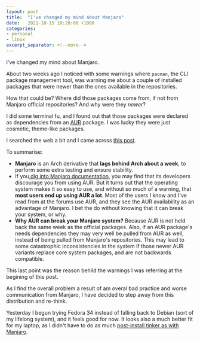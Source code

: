 ```yaml
---
layout: post
title:  "I've changed my mind about Manjaro"
date:   2021-10-15 10:20:00 +1000
categories:
- personal
- linux
excerpt_separator: <!--more-->
---
```

I've changed my mind about Manjaro.

About two weeks ago I noticed with some warnings where `pacman`, the CLI package management tool, was warning me about a couple of installed packages that were newer than the ones available in the repositories. 

How that could be? Where did those packages come from, if not from Manjaro official repositories? And why were they *newer*? 
<!--more-->

I did some terminal fu, and I found out that those packages were declared as dependencies from an [AUR](https://aur.archlinux.org/) package. I was lucky they were just cosmetic, theme-like packages.

I searched the web a bit and I came across [this post](https://www.hadet.dev/Manjaro-Bad/). 

To summarise: 

- **Manjaro** is an Arch derivative that **lags behind Arch about a week**, to perform some extra testing and ensure stability. 
- If you[ dig into Manjaro documentation](https://wiki.manjaro.org/index.php/Arch_User_Repository), you may find that its developers discourage you from using AUR. But it turns out that the operating system makes it so easy to use, and without so much of a warning, that **most users end up using AUR a lot**. Most of the users I know and I've read from at the forums use AUR, and they see the AUR availability as an advantage of Manjaro. I bet the do without knowing that it can break your system, or why.
- **Why AUR can break your Manjaro system?** Because AUR is not held back the same week as the official packages. Also, if an AUR package's needs dependencies they may very well be pulled from AUR as well, instead of being pulled from Manjaro's repositories. This may lead to some catastrophic inconsistencies in the system if those newer AUR variants replace core system packages, and are not backwards compatible.

This last point was the reason behild the warnings I was referring at the begining of this post.

As I find the overall problem a result of am overal bad practice and worse communication from Manjaro, I have decided to step away from this distribution and re-think.

Yesterday I begun trying Fedora 34 instead of falling back to Debian (sort of my lifelong system), and it feels good for now. It looks also a much better fit for my laptop, as I didn't have to do as much [post-install tinker as with Manjaro](https://gvisoc.com/personal/linux/2021/08/19/Manjaro-Post-Install.html).
